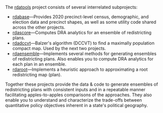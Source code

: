 The [rdatools](https://github.com/orgs/rdatools/repositories) project consists of several interrelated subprojects:

-   [rdabase](https://github.com/rdatools/rdabase)&#8212;Provides 2020 precinct-level census, demographic, and election data and precinct shapes, 
    as well as some utility code shared across the other projects.
-   [rdascore](https://github.com/rdatools/rdascore)&#8212;Computes DRA analytics for an ensemble of redistricting plans.
-   [rdadccvt](https://github.com/rdatools/rdadccvt)&#8212;Balzer's algorithm (DCCVT) to find a maximally population compact map.
    Used by the next two projects.
-   [rdaensemble](https://github.com/rdatools/rdaensemble)&#8212;Implements several methods for generating ensembles of redistricting plans.
    Also enables you to compute DRA analytics for each plan in an ensemble.
-   [rdaroot](https://github.com/rdatools/rdaroot)&#8212;Implements a heuristic approach to approximating a root redistricting map (plan).

Together these projects provide the data &amp; code to generate ensembles
of redistricting plans with consistent inputs and in a repeatable manner
facilitating apples-to-apples comparisons of the approaches.
They also enable you to understand and characterize the trade-offs between quantitative policy objectives inherent in a state's
political geography.